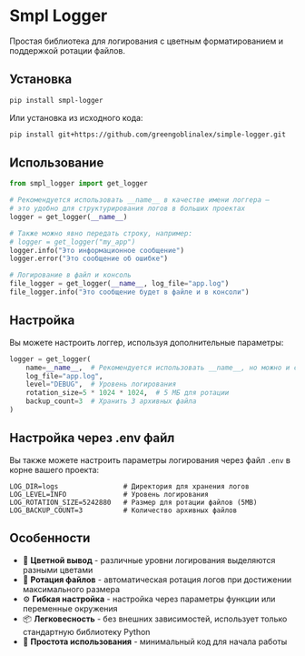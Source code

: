 # Smpl Logger

Простая библиотека для логирования с цветным форматированием и поддержкой ротации файлов.

## Установка

```bash
pip install smpl-logger
```

Или установка из исходного кода:
```bash
pip install git+https://github.com/greengoblinalex/simple-logger.git
```

## Использование

```python
from smpl_logger import get_logger

# Рекомендуется использовать __name__ в качестве имени логгера —
# это удобно для структурирования логов в больших проектах
logger = get_logger(__name__)

# Также можно явно передать строку, например:
# logger = get_logger("my_app")
logger.info("Это информационное сообщение")
logger.error("Это сообщение об ошибке")

# Логирование в файл и консоль
file_logger = get_logger(__name__, log_file="app.log")
file_logger.info("Это сообщение будет в файле и в консоли")
```

## Настройка

Вы можете настроить логгер, используя дополнительные параметры:
```python
logger = get_logger(
    name=__name__,  # Рекомендуется использовать __name__, но можно и строку
    log_file="app.log",
    level="DEBUG",  # Уровень логирования
    rotation_size=5 * 1024 * 1024,  # 5 МБ для ротации
    backup_count=3  # Хранить 3 архивных файла
)
```

## Настройка через .env файл

Вы также можете настроить параметры логирования через файл `.env` в корне вашего проекта:
```
LOG_DIR=logs                # Директория для хранения логов
LOG_LEVEL=INFO              # Уровень логирования
LOG_ROTATION_SIZE=5242880   # Размер для ротации файлов (5MB)
LOG_BACKUP_COUNT=3          # Количество архивных файлов
```

## Особенности

- 🎨 **Цветной вывод** - различные уровни логирования выделяются разными цветами
- 🔄 **Ротация файлов** - автоматическая ротация логов при достижении максимального размера
- ⚙️ **Гибкая настройка** - настройка через параметры функции или переменные окружения
- 📦 **Легковесность** - без внешних зависимостей, использует только стандартную библиотеку Python
- 🔧 **Простота использования** - минимальный код для начала работы
```
